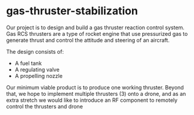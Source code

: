 # gas-thruster-stabilization
Our project is to design and build a gas thruster reaction control system. Gas RCS thrusters are a type of rocket engine that use pressurized gas to generate thrust and control the attitude and steering of an aircraft. 

The design consists of:
- A fuel tank
- A regulating valve
- A propelling nozzle

Our minimum viable product is to produce one working thruster. Beyond that, we hope to implement multiple thrusters (3) onto a drone, and as an extra stretch we would like to introduce an RF component to remotely control the thrusters and drone
